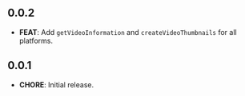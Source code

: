 ## 0.0.2
- **FEAT**: Add `getVideoInformation` and `createVideoThumbnails` for all platforms.

## 0.0.1

- **CHORE**: Initial release.
